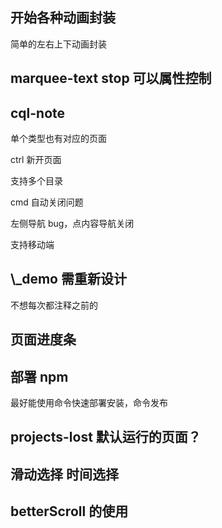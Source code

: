 ## 开始各种动画封装

简单的左右上下动画封装

## marquee-text stop 可以属性控制

## cql-note

单个类型也有对应的页面

ctrl 新开页面

支持多个目录

cmd 自动关闭问题

左侧导航 bug，点内容导航关闭

支持移动端

## \\\_demo 需重新设计

不想每次都注释之前的

## 页面进度条

## 部署 npm

最好能使用命令快速部署安装，命令发布

## projects-lost 默认运行的页面？

## 滑动选择 时间选择

## betterScroll 的使用
